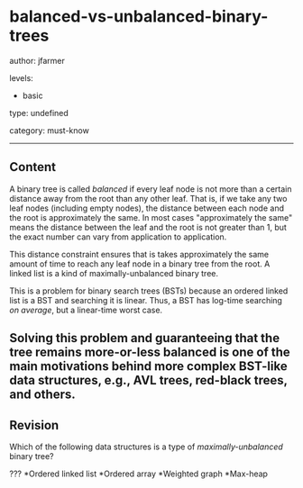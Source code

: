 # balanced-vs-unbalanced-binary-trees
author: jfarmer

levels:
 - basic

type: undefined

category: must-know

---
## Content

A binary tree is called *balanced* if every leaf node is not more than a certain distance away from the root than any other leaf.  That is, if we take any two leaf nodes (including empty nodes), the distance between each node and the root is approximately the same.  In most cases "approximately the same" means the distance between the leaf and the root is not greater than 1, but the exact number can vary from application to application.

This distance constraint ensures that is takes approximately the same amount of time to reach any leaf node in a binary tree from the root.  A linked list is a kind of maximally-unbalanced binary tree.

This is a problem for binary search trees (BSTs) because an ordered linked list is a BST and searching it is linear.  Thus, a BST has log-time searching *on average*, but a linear-time worst case.

Solving this problem and guaranteeing that the tree remains more-or-less balanced is one of the main motivations behind more complex BST-like data structures, e.g., AVL trees, red-black trees, and others.
---
## Revision

Which of the following data structures is a type of *maximally-unbalanced* binary tree?

???
*Ordered linked list
*Ordered array
*Weighted graph
*Max-heap